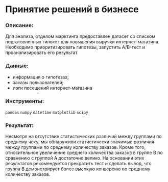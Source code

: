 # Принятие решений в бизнесе

### Описание:

Для анализа, отделом марктинга предоставлен датасет со списком подготовленных гипотез для повышения выручки интернет-магазина. Необходимо приоритизировать гипотезы, запустить A/B-тест и проанализировать его результат

### Данные:
- информация о гипотезах;
- заказы пользователей;
- логи посещений интернет-магазина

### Инструменты: 
`pandas` `numpy` `datetime` `matplotlib` `scipy`

### Результат: 
Несмотря на отсутствие статистических различий между группами по среднему чеку, мы обнаружили статистически значимые различия между группами по среднему количеству заказов. Кроме того, относительное увеличение среднего количества заказов в группе В по сравнению с группой А достаточно велико. На основании этих результатов рекомендуется прекратить тест и сделать вывод, что группа В демонстрирует более высокую конверсию по среднему количеству заказов.
